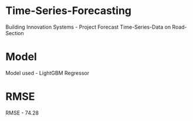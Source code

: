 # Time-Series-Forecasting
Building Innovation Systems - Project
Forecast Time-Series-Data on Road-Section

# Model
Model used - LightGBM Regressor

# RMSE
RMSE - 74.28

